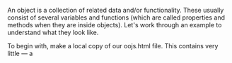 An object is a collection of related data and/or functionality. These usually consist of several variables and functions (which are called properties and methods when they are inside objects). Let's work through an example to understand what they look like.

To begin with, make a local copy of our oojs.html file. This contains very little — a <script> element for us to write our source code into. We'll use this as a basis for exploring basic object syntax. While working with this example you should have your developer tools JavaScript console open and ready to type in some commands.

As with many things in JavaScript, creating an object often begins with defining and initializing a variable. Try entering the following line below the JavaScript code that's already in your file, then saving and refreshing:

const person = {};
Copy to Clipboard
Now open your browser's JavaScript console, enter person into it, and press Enter/Return. You should get a result similar to one of the below lines:

[object Object]
Object { }
{ }
Congratulations, you've just created your first object. Job done! But this is an empty object, so we can't really do much with it. Let's update the JavaScript object in our file to look like this:

const person = {
  name: ["Bob", "Smith"],
  age: 32,
  bio: function () {
    console.log(`${this.name[0]} ${this.name[1]} is ${this.age} years old.`);
  },
  introduceSelf: function () {
    console.log(`Hi! I'm ${this.name[0]}.`);
  },
};
Copy to Clipboard
After saving and refreshing, try entering some of the following into the JavaScript console on your browser devtools:

person.name;
person.name[0];
person.age;
person.bio();
// "Bob Smith is 32 years old."
person.introduceSelf();
// "Hi! I'm Bob."
Copy to Clipboard
You have now got some data and functionality inside your object, and are now able to access them with some nice simple syntax!

So what is going on here? Well, an object is made up of multiple members, each of which has a name (e.g. name and age above), and a value (e.g. ['Bob', 'Smith'] and 32). Each name/value pair must be separated by a comma, and the name and value in each case are separated by a colon. The syntax always follows this pattern:

const objectName = {
  member1Name: member1Value,
  member2Name: member2Value,
  member3Name: member3Value,
};
Copy to Clipboard
The value of an object member can be pretty much anything — in our person object we've got a number, an array, and two functions. The first two items are data items, and are referred to as the object's properties. The last two items are functions that allow the object to do something with that data, and are referred to as the object's methods.

When the object's members are functions there's a simpler syntax. Instead of bio: function () we can write bio(). Like this:

const person = {
  name: ["Bob", "Smith"],
  age: 32,
  bio() {
    console.log(`${this.name[0]} ${this.name[1]} is ${this.age} years old.`);
  },
  introduceSelf() {
    console.log(`Hi! I'm ${this.name[0]}.`);
  },
};
Copy to Clipboard
From now on, we'll use this shorter syntax.

An object like this is referred to as an object literal — we've literally written out the object contents as we've come to create it. This is different compared to objects instantiated from classes, which we'll look at later on.

It is very common to create an object using an object literal when you want to transfer a series of structured, related data items in some manner, for example sending a request to the server to be put into a database. Sending a single object is much more efficient than sending several items individually, and it is easier to work with than an array, when you want to identify individual items by name.



